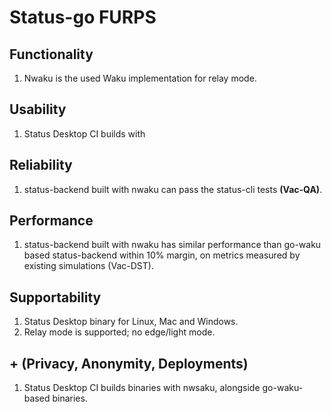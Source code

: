 # Status-go FURPS

## Functionality

1. Nwaku is the used Waku implementation for relay mode.

## Usability

1. Status Desktop CI builds with 

## Reliability

1. status-backend built with nwaku can pass the status-cli tests **(Vac-QA)**.

## Performance

1. status-backend built with nwaku has similar performance than go-waku based status-backend within 10% margin, 
   on metrics measured by existing simulations (Vac-DST).

## Supportability

1. Status Desktop binary for Linux, Mac and Windows.
2. Relay mode is supported; no edge/light mode.

## + (Privacy, Anonymity, Deployments)

1. Status Desktop CI builds binaries with nwsaku, alongside go-waku-based binaries.